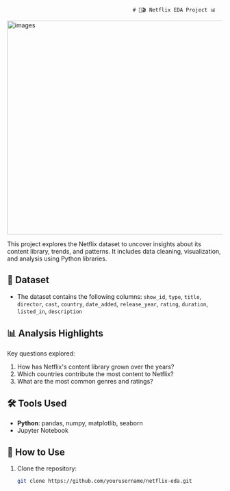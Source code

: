                                              # 🍿🎬 Netflix EDA Project 📊
<img src="https://github.com/user-attachments/assets/6c8cbd71-b618-45e4-b735-40ff5fd83b70" alt="images" width="1200" height = "500"/>

This project explores the Netflix dataset to uncover insights about its content library, trends, and patterns. It includes data cleaning, visualization, and analysis using Python libraries.

## 📂 Dataset
- The dataset contains the following columns:
`show_id`, `type`, `title`, `director`, `cast`, `country`, `date_added`, `release_year`, `rating`, `duration`, `listed_in`, `description`

## 📊 Analysis Highlights
Key questions explored:
1. How has Netflix's content library grown over the years?
2. Which countries contribute the most content to Netflix?
3. What are the most common genres and ratings?

## 🛠️ Tools Used
- **Python**: pandas, numpy, matplotlib, seaborn
- Jupyter Notebook

## 🚀 How to Use
1. Clone the repository:
   ```bash
   git clone https://github.com/yourusername/netflix-eda.git
